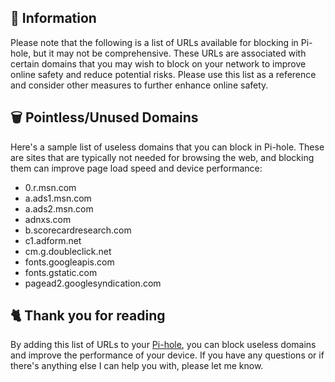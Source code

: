 ## 📃 Information
Please note that the following is a list of URLs available for blocking in Pi-hole, but it may not be comprehensive. These URLs are associated with certain domains that you may wish to block on your network to improve online safety and reduce potential risks. Please use this list as a reference and consider other measures to further enhance online safety.

## 🗑️ Pointless/Unused Domains
Here's a sample list of useless domains that you can block in Pi-hole. These are sites that are typically not needed for browsing the web, and blocking them can improve page load speed and device performance:
- 0.r.msn.com
- a.ads1.msn.com
- a.ads2.msn.com
- adnxs.com
- b.scorecardresearch.com
- c1.adform.net
- cm.g.doubleclick.net
- fonts.googleapis.com
- fonts.gstatic.com
- pagead2.googlesyndication.com

## 🐈 Thank you for reading
By adding this list of URLs to your [Pi-hole](https://pi-hole.net), you can block useless domains and improve the performance of your device.
If you have any questions or if there's anything else I can help you with, please let me know.
